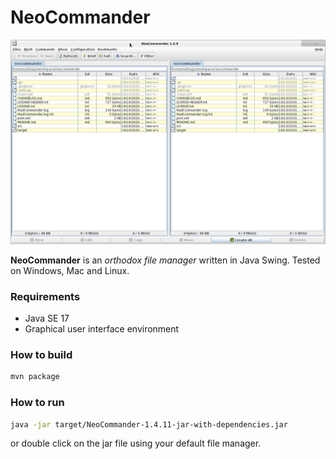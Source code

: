 
NeoCommander
============

![NeoCommander screenshot](screenshot.png "NeoCommander running on GNU/Linux")

**NeoCommander** is an *orthodox file manager* written in Java Swing. Tested on Windows, Mac and Linux.

### Requirements

  * Java SE 17
  * Graphical user interface environment

### How to build

```sh
mvn package
```

### How to run

```sh
java -jar target/NeoCommander-1.4.11-jar-with-dependencies.jar
```

or double click on the jar file using your default file manager.

